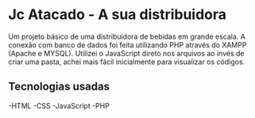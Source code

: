 # Jc Atacado - A sua distribuidora
Um projeto básico de uma distribuidora de bebidas em grande escala. A conexão com banco de dados foi feita utilizando PHP através do XAMPP (Apache e MYSQL).
Utilizei o JavaScript direto nos arquivos ao invés de criar uma pasta, achei mais fácil inicialmente para visualizar os códigos.

## Tecnologias usadas
-HTML
-CSS
-JavaScript
-PHP
